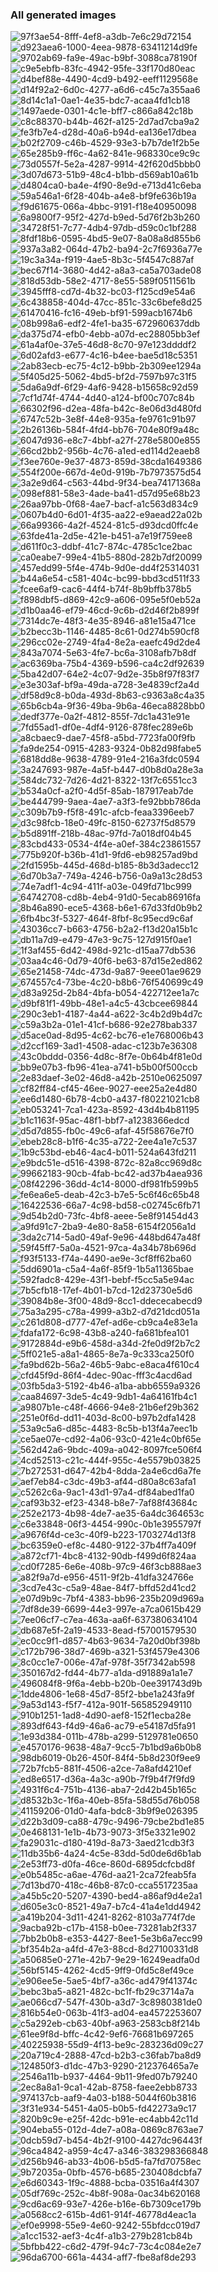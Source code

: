 ### All generated images

![97f3ae54-8fff-4ef8-a3db-7e6c29d72154](https://kodiki-hack.ru:8000/images/97f3ae54-8fff-4ef8-a3db-7e6c29d72154?reshape=512)<br>
![d923aea6-1000-4eea-9878-63411214d9fe](https://kodiki-hack.ru:8000/images/d923aea6-1000-4eea-9878-63411214d9fe?reshape=512)<br>
![9702ab69-fa9e-49ac-b9bf-3088ca78190f](https://kodiki-hack.ru:8000/images/9702ab69-fa9e-49ac-b9bf-3088ca78190f?reshape=512)<br>
![c9e5ebfb-83fc-4942-95fe-33f170d80eac](https://kodiki-hack.ru:8000/images/c9e5ebfb-83fc-4942-95fe-33f170d80eac?reshape=512)<br>
![d4bef88e-4490-4cd9-b492-eeff1129568e](https://kodiki-hack.ru:8000/images/d4bef88e-4490-4cd9-b492-eeff1129568e?reshape=512)<br>
![d14f92a2-6d0c-4277-a6d6-c45c7a355aa6](https://kodiki-hack.ru:8000/images/d14f92a2-6d0c-4277-a6d6-c45c7a355aa6?reshape=512)<br>
![8d14c1a1-0ae1-4e35-bdc7-acaa4fd1cb18](https://kodiki-hack.ru:8000/images/8d14c1a1-0ae1-4e35-bdc7-acaa4fd1cb18?reshape=512)<br>
![1497aede-0301-4c1e-bff7-c866a842c18b](https://kodiki-hack.ru:8000/images/1497aede-0301-4c1e-bff7-c866a842c18b?reshape=512)<br>
![c8c88370-b44b-462f-a125-2d7ad7cba9a2](https://kodiki-hack.ru:8000/images/c8c88370-b44b-462f-a125-2d7ad7cba9a2?reshape=512)<br>
![fe3fb7e4-d28d-40a6-b94d-ea136e17dbea](https://kodiki-hack.ru:8000/images/fe3fb7e4-d28d-40a6-b94d-ea136e17dbea?reshape=512)<br>
![b02f2709-c46b-4529-93e3-b7b7de1f2b5e](https://kodiki-hack.ru:8000/images/b02f2709-c46b-4529-93e3-b7b7de1f2b5e?reshape=512)<br>
![65e285b9-ff6c-4a62-841e-968330ce9c9c](https://kodiki-hack.ru:8000/images/65e285b9-ff6c-4a62-841e-968330ce9c9c?reshape=512)<br>
![73d0557f-5e2a-4287-9914-42f620d5bbb0](https://kodiki-hack.ru:8000/images/73d0557f-5e2a-4287-9914-42f620d5bbb0?reshape=512)<br>
![3d07d673-51b9-48c4-b1bb-d569ab10a61b](https://kodiki-hack.ru:8000/images/3d07d673-51b9-48c4-b1bb-d569ab10a61b?reshape=512)<br>
![d4804ca0-ba4e-4f90-8e9d-e713d41c6eba](https://kodiki-hack.ru:8000/images/d4804ca0-ba4e-4f90-8e9d-e713d41c6eba?reshape=512)<br>
![59a546a1-6f28-404b-a4e8-bf9fe636b19a](https://kodiki-hack.ru:8000/images/59a546a1-6f28-404b-a4e8-bf9fe636b19a?reshape=512)<br>
![f9d61675-066a-4bbc-9191-f18e40950098](https://kodiki-hack.ru:8000/images/f9d61675-066a-4bbc-9191-f18e40950098?reshape=512)<br>
![6a9800f7-95f2-427d-b9ed-5d76f2b3b260](https://kodiki-hack.ru:8000/images/6a9800f7-95f2-427d-b9ed-5d76f2b3b260?reshape=512)<br>
![34728f51-7c77-4db4-97db-d59c0c1bf288](https://kodiki-hack.ru:8000/images/34728f51-7c77-4db4-97db-d59c0c1bf288?reshape=512)<br>
![8fdf18b6-0595-4bd5-9e07-8a08a8d855b6](https://kodiki-hack.ru:8000/images/8fdf18b6-0595-4bd5-9e07-8a08a8d855b6?reshape=512)<br>
![937a3a82-064d-47b2-ba94-2c7f6936a77e](https://kodiki-hack.ru:8000/images/937a3a82-064d-47b2-ba94-2c7f6936a77e?reshape=512)<br>
![19c3a34a-f919-4ae5-8b3c-5f4547c887af](https://kodiki-hack.ru:8000/images/19c3a34a-f919-4ae5-8b3c-5f4547c887af?reshape=512)<br>
![bec67f14-3680-4d42-a8a3-ca5a703ade08](https://kodiki-hack.ru:8000/images/bec67f14-3680-4d42-a8a3-ca5a703ade08?reshape=512)<br>
![818d53db-58e2-4717-8e55-589f0511561b](https://kodiki-hack.ru:8000/images/818d53db-58e2-4717-8e55-589f0511561b?reshape=512)<br>
![3945fff8-cd7d-4b32-bc03-f125cd9e54a6](https://kodiki-hack.ru:8000/images/3945fff8-cd7d-4b32-bc03-f125cd9e54a6?reshape=512)<br>
![6c438858-404d-47cc-851c-33c6befe8d25](https://kodiki-hack.ru:8000/images/6c438858-404d-47cc-851c-33c6befe8d25?reshape=512)<br>
![61470416-fc16-49eb-bf91-599acb1674b6](https://kodiki-hack.ru:8000/images/61470416-fc16-49eb-bf91-599acb1674b6?reshape=512)<br>
![08b998a6-edf2-4fe1-ba35-672960637ddb](https://kodiki-hack.ru:8000/images/08b998a6-edf2-4fe1-ba35-672960637ddb?reshape=512)<br>
![da375d74-efb0-4ebb-a07d-ec28805bb3ef](https://kodiki-hack.ru:8000/images/da375d74-efb0-4ebb-a07d-ec28805bb3ef?reshape=512)<br>
![61a4af0e-37e5-46d8-8c70-97e123ddddf2](https://kodiki-hack.ru:8000/images/61a4af0e-37e5-46d8-8c70-97e123ddddf2?reshape=512)<br>
![6d02afd3-e677-4c16-b4ee-bae5d18c5351](https://kodiki-hack.ru:8000/images/6d02afd3-e677-4c16-b4ee-bae5d18c5351?reshape=512)<br>
![2ab83ecb-ec75-4c12-b9bb-2b309ee1294a](https://kodiki-hack.ru:8000/images/2ab83ecb-ec75-4c12-b9bb-2b309ee1294a?reshape=512)<br>
![5f405d25-5062-4bd5-bf2d-7597b97c31f5](https://kodiki-hack.ru:8000/images/5f405d25-5062-4bd5-bf2d-7597b97c31f5?reshape=512)<br>
![5da6a9df-6f29-4af6-9428-b15658c92d59](https://kodiki-hack.ru:8000/images/5da6a9df-6f29-4af6-9428-b15658c92d59?reshape=512)<br>
![7cf1d74f-4744-4d40-a124-bf00c707c84b](https://kodiki-hack.ru:8000/images/7cf1d74f-4744-4d40-a124-bf00c707c84b?reshape=512)<br>
![66302f96-d2ea-48fa-b42c-8e06d3d480fd](https://kodiki-hack.ru:8000/images/66302f96-d2ea-48fa-b42c-8e06d3d480fd?reshape=512)<br>
![6747c52b-3e8f-44e8-935a-fe9761c91b97](https://kodiki-hack.ru:8000/images/6747c52b-3e8f-44e8-935a-fe9761c91b97?reshape=512)<br>
![2b26136b-584f-4fd4-bb76-704e80f9a48c](https://kodiki-hack.ru:8000/images/2b26136b-584f-4fd4-bb76-704e80f9a48c?reshape=512)<br>
![6047d936-e8c7-4bbf-a27f-278e5800e855](https://kodiki-hack.ru:8000/images/6047d936-e8c7-4bbf-a27f-278e5800e855?reshape=512)<br>
![66cd2bb2-956b-4c76-a1ed-ed114d2eaeb8](https://kodiki-hack.ru:8000/images/66cd2bb2-956b-4c76-a1ed-ed114d2eaeb8?reshape=512)<br>
![f3ee760e-9e37-4873-859d-38cda1649386](https://kodiki-hack.ru:8000/images/f3ee760e-9e37-4873-859d-38cda1649386?reshape=512)<br>
![554f200e-667d-4e0d-919b-7b7973575d54](https://kodiki-hack.ru:8000/images/554f200e-667d-4e0d-919b-7b7973575d54?reshape=512)<br>
![3a2e9d64-c563-44bd-9f34-bea74171368a](https://kodiki-hack.ru:8000/images/3a2e9d64-c563-44bd-9f34-bea74171368a?reshape=512)<br>
![098ef881-58e3-4ade-ba41-d57d95e68b23](https://kodiki-hack.ru:8000/images/098ef881-58e3-4ade-ba41-d57d95e68b23?reshape=512)<br>
![26aa97bb-0f68-4ae7-bacf-a1c563d834c9](https://kodiki-hack.ru:8000/images/26aa97bb-0f68-4ae7-bacf-a1c563d834c9?reshape=512)<br>
![0607b4d0-6d01-4f35-aa22-e9aead22a02b](https://kodiki-hack.ru:8000/images/0607b4d0-6d01-4f35-aa22-e9aead22a02b?reshape=512)<br>
![66a99366-4a2f-4524-81c5-d93dcd0ffc4e](https://kodiki-hack.ru:8000/images/66a99366-4a2f-4524-81c5-d93dcd0ffc4e?reshape=512)<br>
![63fde41a-2d5e-421e-b451-a7e19f759ee8](https://kodiki-hack.ru:8000/images/63fde41a-2d5e-421e-b451-a7e19f759ee8?reshape=512)<br>
![d611f0c3-ddbf-41c7-874c-4785c1ce2bac](https://kodiki-hack.ru:8000/images/d611f0c3-ddbf-41c7-874c-4785c1ce2bac?reshape=512)<br>
![ca0eabe7-99e4-41b5-880d-282b7df20099](https://kodiki-hack.ru:8000/images/ca0eabe7-99e4-41b5-880d-282b7df20099?reshape=512)<br>
![457edd99-5f4e-474b-9d0e-dd4f25314031](https://kodiki-hack.ru:8000/images/457edd99-5f4e-474b-9d0e-dd4f25314031?reshape=512)<br>
![b44a6e54-c581-404c-bc99-bbd3cd511f33](https://kodiki-hack.ru:8000/images/b44a6e54-c581-404c-bc99-bbd3cd511f33?reshape=512)<br>
![fcee6af9-cac6-44f4-b74f-8b9bffb378b5](https://kodiki-hack.ru:8000/images/fcee6af9-cac6-44f4-b74f-8b9bffb378b5?reshape=512)<br>
![f898dbf5-d869-42c9-a606-095e5f0eb52a](https://kodiki-hack.ru:8000/images/f898dbf5-d869-42c9-a606-095e5f0eb52a?reshape=512)<br>
![d1b0aa46-ef79-46cd-9c6b-d2d46f2b899f](https://kodiki-hack.ru:8000/images/d1b0aa46-ef79-46cd-9c6b-d2d46f2b899f?reshape=512)<br>
![7314dc7e-48f3-4e35-8946-a81e15a471ce](https://kodiki-hack.ru:8000/images/7314dc7e-48f3-4e35-8946-a81e15a471ce?reshape=512)<br>
![b2becc3b-1146-4485-8c61-0d274b590cf8](https://kodiki-hack.ru:8000/images/b2becc3b-1146-4485-8c61-0d274b590cf8?reshape=512)<br>
![296cc02e-2749-4fa4-8e2a-eaefc49d2de4](https://kodiki-hack.ru:8000/images/296cc02e-2749-4fa4-8e2a-eaefc49d2de4?reshape=512)<br>
![843a7074-5e63-4fe7-bc6a-3108afb7b8df](https://kodiki-hack.ru:8000/images/843a7074-5e63-4fe7-bc6a-3108afb7b8df?reshape=512)<br>
![ac6369ba-75b4-4369-b596-ca4c2df92639](https://kodiki-hack.ru:8000/images/ac6369ba-75b4-4369-b596-ca4c2df92639?reshape=512)<br>
![5ba42d07-64e2-4c07-9d2e-35b8f97f83f7](https://kodiki-hack.ru:8000/images/5ba42d07-64e2-4c07-9d2e-35b8f97f83f7?reshape=512)<br>
![e3e303af-bf9a-49da-a728-3e4839cf2a4d](https://kodiki-hack.ru:8000/images/e3e303af-bf9a-49da-a728-3e4839cf2a4d?reshape=512)<br>
![df58d9c8-b0da-493d-8b63-c9363a8c4a35](https://kodiki-hack.ru:8000/images/df58d9c8-b0da-493d-8b63-c9363a8c4a35?reshape=512)<br>
![65b6cb4a-9f36-49ba-9b6a-46eca8828bb0](https://kodiki-hack.ru:8000/images/65b6cb4a-9f36-49ba-9b6a-46eca8828bb0?reshape=512)<br>
![dedf377e-0a2f-4812-855f-7dc1a431e91e](https://kodiki-hack.ru:8000/images/dedf377e-0a2f-4812-855f-7dc1a431e91e?reshape=512)<br>
![7fd55ad1-df0e-4df4-9126-878fec289e6b](https://kodiki-hack.ru:8000/images/7fd55ad1-df0e-4df4-9126-878fec289e6b?reshape=512)<br>
![a8cbaec9-dae7-45f8-a5bd-7723fa00f9fb](https://kodiki-hack.ru:8000/images/a8cbaec9-dae7-45f8-a5bd-7723fa00f9fb?reshape=512)<br>
![fa9de254-0915-4283-9324-0b82d98fabe5](https://kodiki-hack.ru:8000/images/fa9de254-0915-4283-9324-0b82d98fabe5?reshape=512)<br>
![6818dd8e-9638-4789-91e4-216a3fdc0594](https://kodiki-hack.ru:8000/images/6818dd8e-9638-4789-91e4-216a3fdc0594?reshape=512)<br>
![3a247693-987e-4a5f-b447-d0b8d0a28e3a](https://kodiki-hack.ru:8000/images/3a247693-987e-4a5f-b447-d0b8d0a28e3a?reshape=512)<br>
![584dc732-7d26-4d21-8322-13f7c6551cc3](https://kodiki-hack.ru:8000/images/584dc732-7d26-4d21-8322-13f7c6551cc3?reshape=512)<br>
![b534a0cf-a2f0-4d5f-85ab-187917eab7de](https://kodiki-hack.ru:8000/images/b534a0cf-a2f0-4d5f-85ab-187917eab7de?reshape=512)<br>
![be444799-9aea-4ae7-a3f3-fe92bbb786da](https://kodiki-hack.ru:8000/images/be444799-9aea-4ae7-a3f3-fe92bbb786da?reshape=512)<br>
![c309b7b9-f5f8-491c-afcb-feaa3396eeb7](https://kodiki-hack.ru:8000/images/c309b7b9-f5f8-491c-afcb-feaa3396eeb7?reshape=512)<br>
![d3c98fcb-18e0-49fc-8150-62737f5d8579](https://kodiki-hack.ru:8000/images/d3c98fcb-18e0-49fc-8150-62737f5d8579?reshape=512)<br>
![b5d891ff-218b-48ac-97fd-7a018df04b45](https://kodiki-hack.ru:8000/images/b5d891ff-218b-48ac-97fd-7a018df04b45?reshape=512)<br>
![83cbd433-0534-4f4e-a0ef-384c23861557](https://kodiki-hack.ru:8000/images/83cbd433-0534-4f4e-a0ef-384c23861557?reshape=512)<br>
![775b920f-b36b-41d1-9fd6-eb98257ad9bd](https://kodiki-hack.ru:8000/images/775b920f-b36b-41d1-9fd6-eb98257ad9bd?reshape=512)<br>
![2fd1595b-445d-468d-b185-8b3d3adecc12](https://kodiki-hack.ru:8000/images/2fd1595b-445d-468d-b185-8b3d3adecc12?reshape=512)<br>
![6d70b3a7-749a-4246-b756-0a9a13c28d53](https://kodiki-hack.ru:8000/images/6d70b3a7-749a-4246-b756-0a9a13c28d53?reshape=512)<br>
![74e7adf1-4c94-411f-a03e-049fd71bc999](https://kodiki-hack.ru:8000/images/74e7adf1-4c94-411f-a03e-049fd71bc999?reshape=512)<br>
![64742708-cd8b-4eb4-91d0-5ecab86916fa](https://kodiki-hack.ru:8000/images/64742708-cd8b-4eb4-91d0-5ecab86916fa?reshape=512)<br>
![8b46a890-ece5-4368-b6e1-67d33fd0b9b2](https://kodiki-hack.ru:8000/images/8b46a890-ece5-4368-b6e1-67d33fd0b9b2?reshape=512)<br>
![6fb4bc3f-5327-464f-8fbf-8c95ecd9c6af](https://kodiki-hack.ru:8000/images/6fb4bc3f-5327-464f-8fbf-8c95ecd9c6af?reshape=512)<br>
![43036cc7-b663-4756-b2a2-f13d20a15b1c](https://kodiki-hack.ru:8000/images/43036cc7-b663-4756-b2a2-f13d20a15b1c?reshape=512)<br>
![db11a7d9-e479-47e3-9c75-127d915f0ae1](https://kodiki-hack.ru:8000/images/db11a7d9-e479-47e3-9c75-127d915f0ae1?reshape=512)<br>
![1f3af455-6d42-498d-921c-d15aa77db536](https://kodiki-hack.ru:8000/images/1f3af455-6d42-498d-921c-d15aa77db536?reshape=512)<br>
![03aa4c46-0d79-40f6-be63-87d15e2ed862](https://kodiki-hack.ru:8000/images/03aa4c46-0d79-40f6-be63-87d15e2ed862?reshape=512)<br>
![65e21458-74dc-473d-9a87-9eee01ae9629](https://kodiki-hack.ru:8000/images/65e21458-74dc-473d-9a87-9eee01ae9629?reshape=512)<br>
![674557c4-73be-4c20-b8b6-76f540699c49](https://kodiki-hack.ru:8000/images/674557c4-73be-4c20-b8b6-76f540699c49?reshape=512)<br>
![d83a925d-2b84-4bfa-b054-422712ee1a7c](https://kodiki-hack.ru:8000/images/d83a925d-2b84-4bfa-b054-422712ee1a7c?reshape=512)<br>
![d9bf81f1-49bb-48e1-a4c5-43cbcee69844](https://kodiki-hack.ru:8000/images/d9bf81f1-49bb-48e1-a4c5-43cbcee69844?reshape=512)<br>
![290c3eb1-4187-4a44-a622-3c4b2d9b4d7c](https://kodiki-hack.ru:8000/images/290c3eb1-4187-4a44-a622-3c4b2d9b4d7c?reshape=512)<br>
![c59a3b2a-01e1-41cf-b686-92e278bab337](https://kodiki-hack.ru:8000/images/c59a3b2a-01e1-41cf-b686-92e278bab337?reshape=512)<br>
![d5ace0ad-8d95-4c62-bc76-e1e768006b43](https://kodiki-hack.ru:8000/images/d5ace0ad-8d95-4c62-bc76-e1e768006b43?reshape=512)<br>
![d2ccf169-3ad1-4508-adac-c123b7e36308](https://kodiki-hack.ru:8000/images/d2ccf169-3ad1-4508-adac-c123b7e36308?reshape=512)<br>
![43c0bddd-0356-4d8c-8f7e-0b64b4f81e0d](https://kodiki-hack.ru:8000/images/43c0bddd-0356-4d8c-8f7e-0b64b4f81e0d?reshape=512)<br>
![bb9e07b3-fb96-41ea-a741-b5b00f500ccb](https://kodiki-hack.ru:8000/images/bb9e07b3-fb96-41ea-a741-b5b00f500ccb?reshape=512)<br>
![2e83daef-3e02-46d8-a42b-2510e0625097](https://kodiki-hack.ru:8000/images/2e83daef-3e02-46d8-a42b-2510e0625097?reshape=512)<br>
![cf82ff84-cf45-46ee-9027-eee25a2e4d80](https://kodiki-hack.ru:8000/images/cf82ff84-cf45-46ee-9027-eee25a2e4d80?reshape=512)<br>
![ee6d1480-6b78-4cb0-a437-f80221021cb8](https://kodiki-hack.ru:8000/images/ee6d1480-6b78-4cb0-a437-f80221021cb8?reshape=512)<br>
![eb053241-7ca1-423a-8592-43d4b4b81195](https://kodiki-hack.ru:8000/images/eb053241-7ca1-423a-8592-43d4b4b81195?reshape=512)<br>
![b1c1163f-95ac-48f1-bbf7-a1238366edcd](https://kodiki-hack.ru:8000/images/b1c1163f-95ac-48f1-bbf7-a1238366edcd?reshape=512)<br>
![d5d7d855-fb0c-49c6-afaf-45f58676e7f0](https://kodiki-hack.ru:8000/images/d5d7d855-fb0c-49c6-afaf-45f58676e7f0?reshape=512)<br>
![ebeb28c8-b1f6-4c35-a722-2ee4a1e7c537](https://kodiki-hack.ru:8000/images/ebeb28c8-b1f6-4c35-a722-2ee4a1e7c537?reshape=512)<br>
![1b9c53bd-eb46-4ac4-b011-524a643fd211](https://kodiki-hack.ru:8000/images/1b9c53bd-eb46-4ac4-b011-524a643fd211?reshape=512)<br>
![e9bdc51e-d516-4398-872c-82a8cc969d8c](https://kodiki-hack.ru:8000/images/e9bdc51e-d516-4398-872c-82a8cc969d8c?reshape=512)<br>
![99662183-90cb-4fab-bc42-ad37b4aea936](https://kodiki-hack.ru:8000/images/99662183-90cb-4fab-bc42-ad37b4aea936?reshape=512)<br>
![08f42296-36dd-4c14-8000-df981fb599b5](https://kodiki-hack.ru:8000/images/08f42296-36dd-4c14-8000-df981fb599b5?reshape=512)<br>
![fe6ea6e5-deab-42c3-b7e5-5c6f46c65b48](https://kodiki-hack.ru:8000/images/fe6ea6e5-deab-42c3-b7e5-5c6f46c65b48?reshape=512)<br>
![16422536-66a7-4c98-bd58-c02745c6fb71](https://kodiki-hack.ru:8000/images/16422536-66a7-4c98-bd58-c02745c6fb71?reshape=512)<br>
![9d54b2d0-73fc-4bf8-aeee-5e8f91454d43](https://kodiki-hack.ru:8000/images/9d54b2d0-73fc-4bf8-aeee-5e8f91454d43?reshape=512)<br>
![a9fd91c7-2ba9-4e80-8a58-6154f2056a1d](https://kodiki-hack.ru:8000/images/a9fd91c7-2ba9-4e80-8a58-6154f2056a1d?reshape=512)<br>
![3da2c714-5ad0-49af-9e96-448bd647a48f](https://kodiki-hack.ru:8000/images/3da2c714-5ad0-49af-9e96-448bd647a48f?reshape=512)<br>
![59f45ff7-5a0a-4521-97ca-4a34b78b696d](https://kodiki-hack.ru:8000/images/59f45ff7-5a0a-4521-97ca-4a34b78b696d?reshape=512)<br>
![f93f5133-f74a-4490-ae9e-3cf8ff62ba60](https://kodiki-hack.ru:8000/images/f93f5133-f74a-4490-ae9e-3cf8ff62ba60?reshape=512)<br>
![5dd6901a-c5a4-4a6f-85f9-1b5a11365bae](https://kodiki-hack.ru:8000/images/5dd6901a-c5a4-4a6f-85f9-1b5a11365bae?reshape=512)<br>
![592fadc8-429e-43f1-bebf-f5cc5a5e94ac](https://kodiki-hack.ru:8000/images/592fadc8-429e-43f1-bebf-f5cc5a5e94ac?reshape=512)<br>
![7b5cfb18-17ef-4b01-b7cd-12d23730e5d6](https://kodiki-hack.ru:8000/images/7b5cfb18-17ef-4b01-b7cd-12d23730e5d6?reshape=512)<br>
![39084b8e-3f00-48d9-8cc1-ddececabecd9](https://kodiki-hack.ru:8000/images/39084b8e-3f00-48d9-8cc1-ddececabecd9?reshape=512)<br>
![75a3a295-c78a-4999-a3b2-d7d21dcd051a](https://kodiki-hack.ru:8000/images/75a3a295-c78a-4999-a3b2-d7d21dcd051a?reshape=512)<br>
![c261d808-d777-47ef-ad6e-cb9ca4e83e1a](https://kodiki-hack.ru:8000/images/c261d808-d777-47ef-ad6e-cb9ca4e83e1a?reshape=512)<br>
![fdafa172-6c98-43b8-a240-fa681bfea101](https://kodiki-hack.ru:8000/images/fdafa172-6c98-43b8-a240-fa681bfea101?reshape=512)<br>
![9172884d-e9b6-458d-a34d-2fe0d9f2b7c2](https://kodiki-hack.ru:8000/images/9172884d-e9b6-458d-a34d-2fe0d9f2b7c2?reshape=512)<br>
![5ff021e5-a8a1-4865-8e7a-9c333ca250f0](https://kodiki-hack.ru:8000/images/5ff021e5-a8a1-4865-8e7a-9c333ca250f0?reshape=512)<br>
![fa9bd62b-56a2-46b5-9abc-e8aca4f610c4](https://kodiki-hack.ru:8000/images/fa9bd62b-56a2-46b5-9abc-e8aca4f610c4?reshape=512)<br>
![cfd45f9d-86f4-4dec-90ac-fff3c4acd6ad](https://kodiki-hack.ru:8000/images/cfd45f9d-86f4-4dec-90ac-fff3c4acd6ad?reshape=512)<br>
![03fb5da3-5192-4b46-a1ba-abb6559a9326](https://kodiki-hack.ru:8000/images/03fb5da3-5192-4b46-a1ba-abb6559a9326?reshape=512)<br>
![caa84697-3de5-4c49-9db1-4a64161fb4c1](https://kodiki-hack.ru:8000/images/caa84697-3de5-4c49-9db1-4a64161fb4c1?reshape=512)<br>
![a9807b1e-c48f-4666-94e8-21b6ef29b362](https://kodiki-hack.ru:8000/images/a9807b1e-c48f-4666-94e8-21b6ef29b362?reshape=512)<br>
![251e0f6d-dd11-403d-8c00-b97b2dfa1428](https://kodiki-hack.ru:8000/images/251e0f6d-dd11-403d-8c00-b97b2dfa1428?reshape=512)<br>
![53a9c5a6-d85c-4483-8c5b-b13f4a7eec1b](https://kodiki-hack.ru:8000/images/53a9c5a6-d85c-4483-8c5b-b13f4a7eec1b?reshape=512)<br>
![ce5ae07e-cd92-4a06-93c0-421e4c0bf65e](https://kodiki-hack.ru:8000/images/ce5ae07e-cd92-4a06-93c0-421e4c0bf65e?reshape=512)<br>
![562d42a6-9bdc-409a-a042-8097fce506f4](https://kodiki-hack.ru:8000/images/562d42a6-9bdc-409a-a042-8097fce506f4?reshape=512)<br>
![4cd52513-c21c-444f-955c-4e5579b03825](https://kodiki-hack.ru:8000/images/4cd52513-c21c-444f-955c-4e5579b03825?reshape=512)<br>
![7b272531-d647-42b4-8dda-2a4e6cd6a7fe](https://kodiki-hack.ru:8000/images/7b272531-d647-42b4-8dda-2a4e6cd6a7fe?reshape=512)<br>
![aef7eb84-c3dc-49b3-af44-d80a8c63afa1](https://kodiki-hack.ru:8000/images/aef7eb84-c3dc-49b3-af44-d80a8c63afa1?reshape=512)<br>
![c5262c6a-9ac1-43d1-97a4-df84abed1fa0](https://kodiki-hack.ru:8000/images/c5262c6a-9ac1-43d1-97a4-df84abed1fa0?reshape=512)<br>
![caf93b32-ef23-4348-b8e7-7af88f43684c](https://kodiki-hack.ru:8000/images/caf93b32-ef23-4348-b8e7-7af88f43684c?reshape=512)<br>
![252e2173-4b98-4de7-ae35-6a4dc364653c](https://kodiki-hack.ru:8000/images/252e2173-4b98-4de7-ae35-6a4dc364653c?reshape=512)<br>
![c6e33848-06f3-4454-990c-0b1e3955797f](https://kodiki-hack.ru:8000/images/c6e33848-06f3-4454-990c-0b1e3955797f?reshape=512)<br>
![a9676f4d-ce3c-40f9-b223-1703274d13f8](https://kodiki-hack.ru:8000/images/a9676f4d-ce3c-40f9-b223-1703274d13f8?reshape=512)<br>
![bc6359e0-ef8c-4480-9122-37b4ff7a409f](https://kodiki-hack.ru:8000/images/bc6359e0-ef8c-4480-9122-37b4ff7a409f?reshape=512)<br>
![a872cf71-4bc8-4132-90db-f499d6f824aa](https://kodiki-hack.ru:8000/images/a872cf71-4bc8-4132-90db-f499d6f824aa?reshape=512)<br>
![cd0f7285-6e6e-408b-97c9-46f3cb888ae3](https://kodiki-hack.ru:8000/images/cd0f7285-6e6e-408b-97c9-46f3cb888ae3?reshape=512)<br>
![a82f9a7d-e956-4511-9f2b-41dfa324766e](https://kodiki-hack.ru:8000/images/a82f9a7d-e956-4511-9f2b-41dfa324766e?reshape=512)<br>
![3cd7e43c-c5a9-48ae-84f7-bffd52d41cd2](https://kodiki-hack.ru:8000/images/3cd7e43c-c5a9-48ae-84f7-bffd52d41cd2?reshape=512)<br>
![e07d9b9c-7bf4-4383-bb96-235b209d969a](https://kodiki-hack.ru:8000/images/e07d9b9c-7bf4-4383-bb96-235b209d969a?reshape=512)<br>
![7df8de39-6699-44e3-997e-a7ca0615b429](https://kodiki-hack.ru:8000/images/7df8de39-6699-44e3-997e-a7ca0615b429?reshape=512)<br>
![7ee06cf7-c7ea-463a-aa6f-637380634104](https://kodiki-hack.ru:8000/images/7ee06cf7-c7ea-463a-aa6f-637380634104?reshape=512)<br>
![db687e5f-2a19-4533-8ead-f57001579530](https://kodiki-hack.ru:8000/images/db687e5f-2a19-4533-8ead-f57001579530?reshape=512)<br>
![ec0cc9f1-d857-4b63-9634-7a20d0bf398b](https://kodiki-hack.ru:8000/images/ec0cc9f1-d857-4b63-9634-7a20d0bf398b?reshape=512)<br>
![c172b796-38d7-469b-a321-53f4579e4306](https://kodiki-hack.ru:8000/images/c172b796-38d7-469b-a321-53f4579e4306?reshape=512)<br>
![8c0cc1e7-006e-47af-978f-35f7342ab598](https://kodiki-hack.ru:8000/images/8c0cc1e7-006e-47af-978f-35f7342ab598?reshape=512)<br>
![350167d2-fd44-4b77-a1da-d91889a1a1e7](https://kodiki-hack.ru:8000/images/350167d2-fd44-4b77-a1da-d91889a1a1e7?reshape=512)<br>
![496084f8-9f6a-4ebb-b20b-0ee391743d9b](https://kodiki-hack.ru:8000/images/496084f8-9f6a-4ebb-b20b-0ee391743d9b?reshape=512)<br>
![1dde4806-1e68-45d7-85f2-bbe1a243fa9f](https://kodiki-hack.ru:8000/images/1dde4806-1e68-45d7-85f2-bbe1a243fa9f?reshape=512)<br>
![9a53d143-f5f7-412a-901f-565852949110](https://kodiki-hack.ru:8000/images/9a53d143-f5f7-412a-901f-565852949110?reshape=512)<br>
![910b1251-1ad8-4d90-aef8-152f1ecba28e](https://kodiki-hack.ru:8000/images/910b1251-1ad8-4d90-aef8-152f1ecba28e?reshape=512)<br>
![893df643-f4d9-46a6-ac79-e54187d5fa91](https://kodiki-hack.ru:8000/images/893df643-f4d9-46a6-ac79-e54187d5fa91?reshape=512)<br>
![1e93d384-011b-478b-a299-5129781e0650](https://kodiki-hack.ru:8000/images/1e93d384-011b-478b-a299-5129781e0650?reshape=512)<br>
![e4570176-9638-48a7-9cc5-7b1bd9a6b0b8](https://kodiki-hack.ru:8000/images/e4570176-9638-48a7-9cc5-7b1bd9a6b0b8?reshape=512)<br>
![98db6019-0b26-450f-84f4-5b8d230f9ee9](https://kodiki-hack.ru:8000/images/98db6019-0b26-450f-84f4-5b8d230f9ee9?reshape=512)<br>
![72b7fcb5-881f-4506-a2ce-7a8afd4210ef](https://kodiki-hack.ru:8000/images/72b7fcb5-881f-4506-a2ce-7a8afd4210ef?reshape=512)<br>
![ed8e6517-d36a-4a3c-a90b-7f9b4f7f9fd9](https://kodiki-hack.ru:8000/images/ed8e6517-d36a-4a3c-a90b-7f9b4f7f9fd9?reshape=512)<br>
![4931f6c4-751b-4136-aba7-2d42b45b165c](https://kodiki-hack.ru:8000/images/4931f6c4-751b-4136-aba7-2d42b45b165c?reshape=512)<br>
![d8532b3c-1f6a-40eb-85fa-58d55d76b058](https://kodiki-hack.ru:8000/images/d8532b3c-1f6a-40eb-85fa-58d55d76b058?reshape=512)<br>
![41159206-01d0-4afa-bdc8-3b9f9e026395](https://kodiki-hack.ru:8000/images/41159206-01d0-4afa-bdc8-3b9f9e026395?reshape=512)<br>
![d22b3d09-ca88-479c-9496-79cbe2bd1e85](https://kodiki-hack.ru:8000/images/d22b3d09-ca88-479c-9496-79cbe2bd1e85?reshape=512)<br>
![0e468131-1e1b-4b73-9073-3f5e3321e902](https://kodiki-hack.ru:8000/images/0e468131-1e1b-4b73-9073-3f5e3321e902?reshape=512)<br>
![fa29031c-d180-419d-8a73-3aed21cdb3f3](https://kodiki-hack.ru:8000/images/fa29031c-d180-419d-8a73-3aed21cdb3f3?reshape=512)<br>
![11db35b6-4a24-4c5e-83dd-5d0de6d6b1ab](https://kodiki-hack.ru:8000/images/11db35b6-4a24-4c5e-83dd-5d0de6d6b1ab?reshape=512)<br>
![2e53ff73-d0fa-46ce-860d-6895dcfcbd8f](https://kodiki-hack.ru:8000/images/2e53ff73-d0fa-46ce-860d-6895dcfcbd8f?reshape=512)<br>
![e0b5485c-a6ae-476d-aa21-2ca72feab5fa](https://kodiki-hack.ru:8000/images/e0b5485c-a6ae-476d-aa21-2ca72feab5fa?reshape=512)<br>
![7d13bd70-418c-46b8-87c0-cca5517235aa](https://kodiki-hack.ru:8000/images/7d13bd70-418c-46b8-87c0-cca5517235aa?reshape=512)<br>
![a45b5c20-5207-4390-bed4-a86af9d4e2a1](https://kodiki-hack.ru:8000/images/a45b5c20-5207-4390-bed4-a86af9d4e2a1?reshape=512)<br>
![d605e3c0-8521-49a7-b7c4-41a4e1dd4942](https://kodiki-hack.ru:8000/images/d605e3c0-8521-49a7-b7c4-41a4e1dd4942?reshape=512)<br>
![a419b204-3d11-4241-8262-8103a774f7de](https://kodiki-hack.ru:8000/images/a419b204-3d11-4241-8262-8103a774f7de?reshape=512)<br>
![9acba92b-c17b-4158-b0ee-73281ab2f337](https://kodiki-hack.ru:8000/images/9acba92b-c17b-4158-b0ee-73281ab2f337?reshape=512)<br>
![7bb2b0b8-e353-4427-8ee1-5e3b6a7ecc99](https://kodiki-hack.ru:8000/images/7bb2b0b8-e353-4427-8ee1-5e3b6a7ecc99?reshape=512)<br>
![bf354b2a-a4fd-47e3-88cd-8d27100331d8](https://kodiki-hack.ru:8000/images/bf354b2a-a4fd-47e3-88cd-8d27100331d8?reshape=512)<br>
![a50685e0-271e-42b7-9e29-16249eadfa0d](https://kodiki-hack.ru:8000/images/a50685e0-271e-42b7-9e29-16249eadfa0d?reshape=512)<br>
![56bf5145-4262-4cd5-9ff9-0fd5c8ef49ce](https://kodiki-hack.ru:8000/images/56bf5145-4262-4cd5-9ff9-0fd5c8ef49ce?reshape=512)<br>
![e906ee5e-5ae5-4bf7-a36c-ad479f41374c](https://kodiki-hack.ru:8000/images/e906ee5e-5ae5-4bf7-a36c-ad479f41374c?reshape=512)<br>
![bebc3ba5-a821-482c-bc1f-fb29c3714a7a](https://kodiki-hack.ru:8000/images/bebc3ba5-a821-482c-bc1f-fb29c3714a7a?reshape=512)<br>
![ae066cd7-547f-430b-a3d7-3c8980381de0](https://kodiki-hack.ru:8000/images/ae066cd7-547f-430b-a3d7-3c8980381de0?reshape=512)<br>
![816b54e0-063b-41f3-ad04-ea4572253607](https://kodiki-hack.ru:8000/images/816b54e0-063b-41f3-ad04-ea4572253607?reshape=512)<br>
![c5a292eb-cb63-40bf-a963-2583cb8f214b](https://kodiki-hack.ru:8000/images/c5a292eb-cb63-40bf-a963-2583cb8f214b?reshape=512)<br>
![61ee9f8d-bffc-4c42-9ef6-76681b697265](https://kodiki-hack.ru:8000/images/61ee9f8d-bffc-4c42-9ef6-76681b697265?reshape=512)<br>
![40225938-55d9-4f13-be9c-283236d09c27](https://kodiki-hack.ru:8000/images/40225938-55d9-4f13-be9c-283236d09c27?reshape=512)<br>
![20a719c4-2888-47cd-b2b3-c36fab7ba8d9](https://kodiki-hack.ru:8000/images/20a719c4-2888-47cd-b2b3-c36fab7ba8d9?reshape=512)<br>
![124850f3-d1dc-47b3-9290-212376465a7e](https://kodiki-hack.ru:8000/images/124850f3-d1dc-47b3-9290-212376465a7e?reshape=512)<br>
![2546a11b-b937-4464-9b11-9fed07b79240](https://kodiki-hack.ru:8000/images/2546a11b-b937-4464-9b11-9fed07b79240?reshape=512)<br>
![2ec8a8a1-9ca1-42ab-8758-faee2ebb8733](https://kodiki-hack.ru:8000/images/2ec8a8a1-9ca1-42ab-8758-faee2ebb8733?reshape=512)<br>
![974137cb-aaf9-4a03-b188-5044f60b3816](https://kodiki-hack.ru:8000/images/974137cb-aaf9-4a03-b188-5044f60b3816?reshape=512)<br>
![3f31e934-5451-4a05-b0b5-fd42273a9c17](https://kodiki-hack.ru:8000/images/3f31e934-5451-4a05-b0b5-fd42273a9c17?reshape=512)<br>
![820b9c9e-e25f-42dc-b91e-ec4abb42c11d](https://kodiki-hack.ru:8000/images/820b9c9e-e25f-42dc-b91e-ec4abb42c11d?reshape=512)<br>
![904eba55-012d-4de7-a08a-0869c8763ae7](https://kodiki-hack.ru:8000/images/904eba55-012d-4de7-a08a-0869c8763ae7?reshape=512)<br>
![0dcb59d7-b454-4b2f-9100-4427dc96443f](https://kodiki-hack.ru:8000/images/0dcb59d7-b454-4b2f-9100-4427dc96443f?reshape=512)<br>
![96ca4842-a959-4c47-a346-383298366848](https://kodiki-hack.ru:8000/images/96ca4842-a959-4c47-a346-383298366848?reshape=512)<br>
![d256b946-ab33-4b06-b5d5-fa7fd70758ec](https://kodiki-hack.ru:8000/images/d256b946-ab33-4b06-b5d5-fa7fd70758ec?reshape=512)<br>
![9b72035a-0bfb-4576-b685-230408dcbfa7](https://kodiki-hack.ru:8000/images/9b72035a-0bfb-4576-b685-230408dcbfa7?reshape=512)<br>
![e6d60343-1f9c-4888-bcba-03516a4f4307](https://kodiki-hack.ru:8000/images/e6d60343-1f9c-4888-bcba-03516a4f4307?reshape=512)<br>
![05df769c-252c-4b8f-908a-0ac34b620168](https://kodiki-hack.ru:8000/images/05df769c-252c-4b8f-908a-0ac34b620168?reshape=512)<br>
![9cd6ac69-93e7-426e-b16e-6b7309ce179b](https://kodiki-hack.ru:8000/images/9cd6ac69-93e7-426e-b16e-6b7309ce179b?reshape=512)<br>
![a0568cc2-615b-4d61-914f-46778d4eac1a](https://kodiki-hack.ru:8000/images/a0568cc2-615b-4d61-914f-46778d4eac1a?reshape=512)<br>
![ef0e9998-55e9-4e60-9242-55bfdcc019d7](https://kodiki-hack.ru:8000/images/ef0e9998-55e9-4e60-9242-55bfdcc019d7?reshape=512)<br>
![a1cc1532-aef3-4c4f-a1b3-279b281cb84b](https://kodiki-hack.ru:8000/images/a1cc1532-aef3-4c4f-a1b3-279b281cb84b?reshape=512)<br>
![5bfbb422-c6d2-479f-94c7-73c4c084e2e7](https://kodiki-hack.ru:8000/images/5bfbb422-c6d2-479f-94c7-73c4c084e2e7?reshape=512)<br>
![96da6700-661a-4434-aff7-fbe8af8de293](https://kodiki-hack.ru:8000/images/96da6700-661a-4434-aff7-fbe8af8de293?reshape=512)<br>
